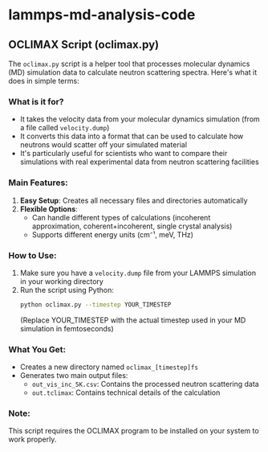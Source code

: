# lammps-md-analysis-code

## OCLIMAX Script (oclimax.py)

The `oclimax.py` script is a helper tool that processes molecular dynamics (MD) simulation data to calculate neutron scattering spectra. Here's what it does in simple terms:

### What is it for?
- It takes the velocity data from your molecular dynamics simulation (from a file called `velocity.dump`)
- It converts this data into a format that can be used to calculate how neutrons would scatter off your simulated material
- It's particularly useful for scientists who want to compare their simulations with real experimental data from neutron scattering facilities

### Main Features:
1. **Easy Setup**: Creates all necessary files and directories automatically
2. **Flexible Options**: 
   - Can handle different types of calculations (incoherent approximation, coherent+incoherent, single crystal analysis)
   - Supports different energy units (cm⁻¹, meV, THz)
   
### How to Use:
1. Make sure you have a `velocity.dump` file from your LAMMPS simulation in your working directory
2. Run the script using Python:
   ```bash
   python oclimax.py --timestep YOUR_TIMESTEP
   ```
   (Replace YOUR_TIMESTEP with the actual timestep used in your MD simulation in femtoseconds)

### What You Get:
- Creates a new directory named `oclimax_[timestep]fs`
- Generates two main output files:
  - `out_vis_inc_5K.csv`: Contains the processed neutron scattering data
  - `out.tclimax`: Contains technical details of the calculation

### Note:
This script requires the OCLIMAX program to be installed on your system to work properly.